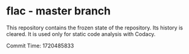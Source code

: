 # flac - master branch

This repository contains the frozen state of the repository.
Its history is cleared. It is used only for static code
analysis with Codacy.

Commit Time: 1720485833